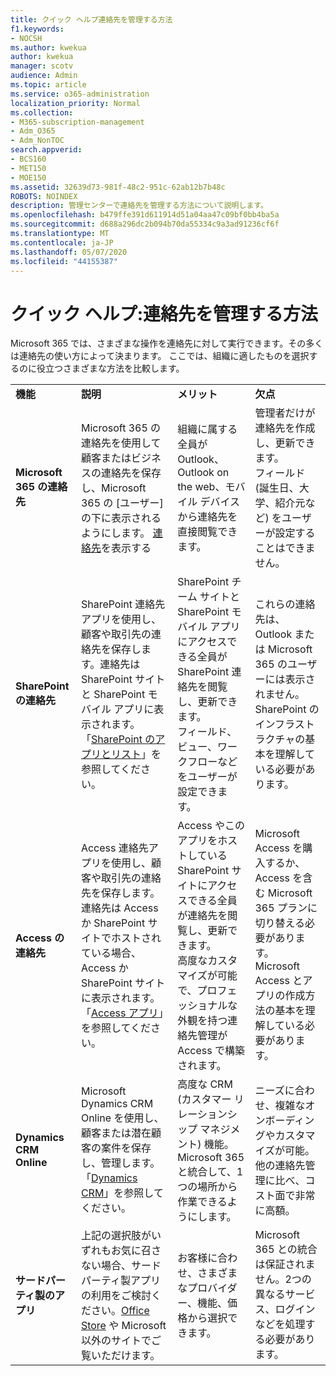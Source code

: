```yaml
---
title: クイック ヘルプ連絡先を管理する方法
f1.keywords:
- NOCSH
ms.author: kwekua
author: kwekua
manager: scotv
audience: Admin
ms.topic: article
ms.service: o365-administration
localization_priority: Normal
ms.collection:
- M365-subscription-management
- Adm_O365
- Adm_NonTOC
search.appverid:
- BCS160
- MET150
- MOE150
ms.assetid: 32639d73-981f-48c2-951c-62ab12b7b48c
ROBOTS: NOINDEX
description: 管理センターで連絡先を管理する方法について説明します。
ms.openlocfilehash: b479ffe391d611914d51a04aa47c09bf0bb4ba5a
ms.sourcegitcommit: d688a296dc2b094b70da55334c9a3ad91236cf6f
ms.translationtype: MT
ms.contentlocale: ja-JP
ms.lasthandoff: 05/07/2020
ms.locfileid: "44155387"
---
```

# <a name="quick-help-ways-to-manage-contacts"></a>クイック ヘルプ:連絡先を管理する方法

Microsoft 365 では、さまざまな操作を連絡先に対して実行できます。その多くは連絡先の使い方によって決まります。 ここでは、組織に適したものを選択するのに役立つさまざまな方法を比較します。
  
|||||
|:-----|:-----|:-----|:-----|
|**機能** <br/> |**説明** <br/> |**メリット** <br/> |**欠点** <br/> |
|**Microsoft 365 の連絡先** <br/> |Microsoft 365 の連絡先を使用して顧客またはビジネスの連絡先を保存し、Microsoft 365 の [ユーザー] の下に表示されるようにします。 [連絡先](contacts.md)を表示する <br/> |組織に属する全員が Outlook、Outlook on the web、モバイル デバイスから連絡先を直接閲覧できます。  <br/> |管理者だけが連絡先を作成し、更新できます。  <br/> フィールド (誕生日、大学、紹介元など) をユーザーが設定することはできません。  <br/> |
|**SharePoint の連絡先** <br/> |SharePoint 連絡先アプリを使用し、顧客や取引先の連絡先を保存します。連絡先は SharePoint サイトと SharePoint モバイル アプリに表示されます。「[SharePoint のアプリとリスト](https://support.microsoft.com/en-us/office/introduction-to-lists-0a1c3ace-def0-44af-b225-cfa8d92c52d7)」を参照してください。  <br/> |SharePoint チーム サイトと SharePoint モバイル アプリにアクセスできる全員が SharePoint 連絡先を閲覧し、更新できます。  <br/> フィールド、ビュー、ワークフローなどをユーザーが設定できます。  <br/> |これらの連絡先は、Outlook または Microsoft 365 のユーザーには表示されません。  <br/> SharePoint のインフラストラクチャの基本を理解している必要があります。  <br/> |
|**Access の連絡先** <br/> |Access 連絡先アプリを使用し、顧客や取引先の連絡先を保存します。連絡先は Access か SharePoint サイトでホストされている場合、Access か SharePoint サイトに表示されます。「[Access アプリ](https://support.microsoft.com/en-us/office/create-an-access-app-25f3ab3e-510d-44b0-accf-b976c0813e71)」を参照してください。  <br/> |Access やこのアプリをホストしている SharePoint サイトにアクセスできる全員が連絡先を閲覧し、更新できます。  <br/> 高度なカスタマイズが可能で、プロフェッショナルな外観を持つ連絡先管理が Access で構築されます。  <br/> |Microsoft Access を購入するか、Access を含む Microsoft 365 プランに切り替える必要があります。  <br/> Microsoft Access とアプリの作成方法の基本を理解している必要があります。  <br/> |
|**Dynamics CRM Online** <br/> |Microsoft Dynamics CRM Online を使用し、顧客または潜在顧客の案件を保存し、管理します。「[Dynamics CRM](https://dynamics.microsoft.com)」を参照してください。  <br/> |高度な CRM (カスタマー リレーションシップ マネジメント) 機能。  <br/> Microsoft 365 と統合して、1つの場所から作業できるようにします。  <br/> |ニーズに合わせ、複雑なオンボーディングやカスタマイズが可能。  <br/> 他の連絡先管理に比べ、コスト面で非常に高額。  <br/> |
|**サードパーティ製のアプリ** <br/> |上記の選択肢がいずれもお気に召さない場合、サードパーティ製アプリの利用をご検討ください。[Office Store](https://store.office.com) や Microsoft 以外のサイトでご覧いただけます。  <br/> |お客様に合わせ、さまざまなプロバイダー、機能、価格から選択できます。  <br/> |Microsoft 365 との統合は保証されません。2つの異なるサービス、ログインなどを処理する必要があります。  <br/> |
   

